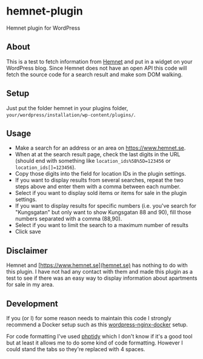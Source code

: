 # hemnet-plugin

Hemnet plugin for WordPress

## About

This is a test to fetch information from [Hemnet](https://www.hemnet.se) and put
in a widget on your WordPress blog. Since Hemnet does not have an open API this
code will fetch the source code for a search result and make som DOM walking.

## Setup

Just put the folder hemnet in your plugins folder,
`your/wordpress/installation/wp-content/plugins/`.

## Usage

* Make a search for an address or an area on https://www.hemnet.se.
* When at at the search result page, check the last digits in the URL (should
  end with something like `location_ids%5B%5D=123456` or
  `location_ids[]=123456`).
* Copy those digits into the field for location IDs in the plugin settings.
* If you want to display results from several searches, repeat the two steps
  above and enter them with a comma between each number.
* Select if you want to display sold items or items for sale in the plugin
  settings.
* If you want to display results for specific numbers (i.e. you've search for
  "Kungsgatan" but only want to show Kungsgatan 88 and 90), fill those numbers
  separated with a comma (88,90).
* Select if you want to limit the search to a maximum number of results
* Click save

## Disclaimer

Hemnet and [https://www.hemnet.se](hemnet.se) has nothing to do with this
plugin. I have not had any contact with them and made this plugin as a test to
see if there was an easy way to display information about apartments for sale
in my area.

## Development

If you (or I) for some reason needs to maintain this code I strongly recommend
a Docker setup such as this
[wordpress-nginx-docker](https://github.com/mjstealey/wordpress-nginx-docker)
setup.

For code formatting I've used [phptidy](https://github.com/cmrcx/phptidy) which
I don't know if it's a good tool but at least it allows me to do some kind of
code formatting. However I could stand the tabs so they're replaced with 4
spaces.
